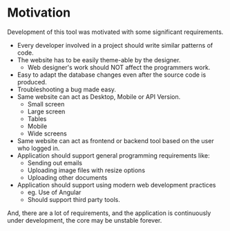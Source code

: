 # Motivation
Development of this tool was motivated with some significant requirements.

 * Every developer involved in a project should write similar patterns of code.
 * The website has to be easily theme-able by the designer.
   - Web designer's work should NOT affect the programmers work.
 * Easy to adapt the database changes even after the source code is produced.
 * Troubleshooting a bug made easy.
 * Same website can act as Desktop, Mobile or API Version.
   - Small screen
   - Large screen
   - Tables
   - Mobile
   - Wide screens
 * Same website can act as frontend or backend tool based on the user who logged in.
 * Application should support general programming requirements like:
   - Sending out emails
   - Uploading image files with resize options
   - Uploading other documents
 * Application should support using modern web development practices
   - eg. Use of Angular
   - Should support third party tools.
 
And, there are a lot of requirements, and the application is continuously under development, the core may be unstable forever.